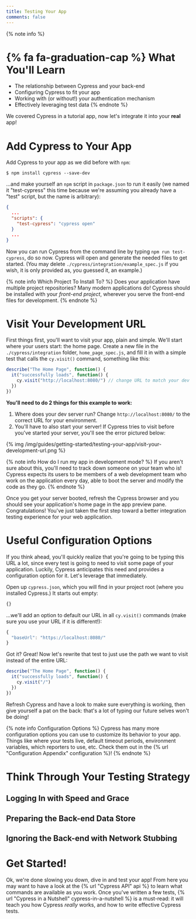 ```yaml
---
title: Testing Your App
comments: false
---
```


{% note info %}
# {% fa fa-graduation-cap %} What You'll Learn

- The relationship between Cypress and your back-end
- Configuring Cypress to fit your app
- Working with (or without!) your authentication mechanism
- Effectively leveraging test data
{% endnote %}

We covered Cypress in a tutorial app, now let's integrate it into your **real** app!

# Add Cypress to Your App

Add Cypress to your app as we did before with `npm`:

```shell
$ npm install cypress --save-dev
```

...and make yourself an `npm` script in `package.json` to run it easily (we named it "test-cypress" this time because we're assuming you already have a "test" script, but the name is arbitrary):

```json
{
  ...
  "scripts": {
    "test-cypress": "cypress open"
  }
  ...
}
```

Now you can run Cypress from the command line by typing `npm run test-cypress`, do so now. Cypress will open and generate the needed files to get started. (You may delete `./cypress/integration/example_spec.js` if you wish, it is only provided as, you guessed it, an example.)

{% note info Which Project To Install To? %}
Does your application have multiple project repositories? Many modern applications do! Cypress should be installed with your *front-end project*, wherever you serve the front-end files for development.
{% endnote %}

# Visit Your Development URL

First things first, you'll want to visit your app, plain and simple. We'll start where your users start: the home page. Create a new file in the `./cypress/integration` folder, `home_page_spec.js`, and fill it in with a simple test that calls the `cy.visit()` command, something like this:

```js
describe("The Home Page", function() {
  it("successfully loads", function() {
    cy.visit("http://localhost:8080/") // change URL to match your dev URL
  })
})
```

**You'll need to do 2 things for this example to work:**
1. Where does your dev server run? Change `http://localhost:8080/` to the correct URL for your environment.
2. You'll have to also start your server! If Cypress tries to visit before you've started your server, you'll see the error pictured below:

{% img /img/guides/getting-started/testing-your-app/visit-your-development-url.png %}

{% note info How do I run my app in development mode? %}
If you aren't sure about this, you'll need to track down someone on your team who is! Cypress expects its users to be members of a web development team who work on the application every day, able to boot the server and modify the code as they go.
{% endnote %}

Once you get your server booted, refresh the Cypress browser and you should see your application's home page in the app preview pane. Congratulations! You've just taken the first step toward a better integration testing experience for your web application.

# Useful Configuration Options

If you think ahead, you'll quickly realize that you're going to be typing this URL a lot, since every test is going to need to visit some page of your application. Luckily, Cypress anticipates this need and provides a configuration option for it. Let's leverage that immediately.

Open up `cypress.json`, which you will find in your project root (where you installed Cypress.) It starts out empty:

```js
{}
```

...we'll add an option to default our URL in all `cy.visit()` commands (make sure you use your URL if it is different!):

```js
{
  "baseUrl": "https://localhost:8080/"
}
```

Got it? Great! Now let's rewrite that test to just use the path we want to visit instead of the entire URL:

```js
describe("The Home Page", function() {
  it("successfully loads", function() {
    cy.visit("/")
  })
})
```

Refresh Cypress and have a look to make sure everything is working, then give yourself a pat on the back: that's a lot of typing our future selves won't be doing!

{% note info Configuration Options %}
Cypress has many more configuration options you can use to customize its behavior to your app. Things like where your tests live, default timeout periods, environment variables, which reporters to use, etc. Check them out in the {% url "Configuration Appendix" configuration %}!
{% endnote %}

# Think Through Your Testing Strategy

## Logging In with Speed and Grace

## Preparing the Back-end Data Store

## Ignoring the Back-end with Network Stubbing

# Get Started!

Ok, we're done slowing you down, dive in and test your app! From here you may want to have a look at the {% url "Cypress API" api %} to learn what commands are available as you work. Once you've written a few tests, {% url "Cypress in a Nutshell" cypress-in-a-nutshell %} is a must-read: it will teach you how Cypress _really_ works, and how to write effective Cypress tests.

<!-- To round out this guide, let's actually test _your_ app! (You do have an app to test, right?)

First, create a new test file in the `cypress/integration` folder named `my_spec.js` (or whatever you want, the name is not meaningful.) We'll fill in a quick smoke test to make sure we can visit the app:

```js
describe.only('My App', function() {
  it('can be visited', function() {
    cy.visit('http://localhost:3000')
  })
})
```

Save this file, open Cypress, and click on the `my_spec.js` file. This should be the only test that runs because we leveraged `.only` on the `describe` block, and it should fail because we didn't start our server

Why? Well, remember that Cypress is back-end agnostic: it doesn't know _anything_ about your app server, let alone whether it is running or not. All Cypress can do is attempt to visit the link you gave it and report back about the response it gets. No response? Must not be running!

This is where your own knowledge of your app comes in, as you'll need to boot your app server into an appropriate mode for testing. What this means is entirely app-dependent: Cypress doesn't know anything about your environment, and we couldn't hope to guess anything about it for this guide, either!

Start your server and re-run the tests in Cypress. You will see your web app booted up inside the Cypress browser and ready to be automated. Score!

# Avoiding Authentication

Now that you've gotten your server running and you're considering what to test next, you're probably realizing something common to most modern web apps: all the interesting functionality is behind a login form!


For now, we recommend that you toy around with Cypress in the public areas of your website (perhaps your marketing pages, documentation, ...or even the login form itself if that's really all you have!)

Try to write some simple tests on your own, and for the moment don't worry if they are "good tests", you just want to get a feel for the texture of Cypress tests. Some things to try:

- Get some elements based on their content using {% url `.contains()` contains %}.
- Click on things using {% url `.click()` click %}.
- Assert that the page title has changed after clicking a link using {% url `cy.title()` title %} .

{% note warning %}
Does your app have pre-existing errors that are causing Cypress to fail?

Cypress is actually working as expected: those errors are real errors and need to be fixed in your application!
{% endnote %} -->

 <!-- However, we understand that developers don't always have complete control over their environment and need a little help from time to time. If you need to disable this behavior of Cypress (at your own risk), you can..._ -->
<!--
Configuration:
- baseUrl
- ignore existing errors? -->
